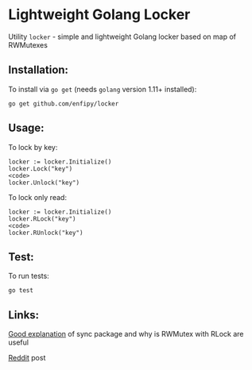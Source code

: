 # Lightweight Golang Locker

Utility `locker` - simple and lightweight Golang locker based on map of RWMutexes

## Installation:

To install via `go get` (needs `golang` version 1.11+ installed):

```
go get github.com/enfipy/locker
```

## Usage:

To lock by key:

```
locker := locker.Initialize()
locker.Lock("key")
<code>
locker.Unlock("key")
```

To lock only read:

```
locker := locker.Initialize()
locker.RLock("key")
<code>
locker.RUnlock("key")
```

## Test:

To run tests:

```
go test
```

## Links:

[Good explanation](https://stackoverflow.com/a/19168242/10052381) of sync package and why is RWMutex with RLock are useful

[Reddit](https://www.reddit.com/r/golang/comments/a9j0we/enfipylocker_lightweight_named_locker_based_on/) post
